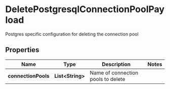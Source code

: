 

# DeletePostgresqlConnectionPoolPayload

Postgres specific configuration for deleting the connection pool

## Properties

Name | Type | Description | Notes
------------ | ------------- | ------------- | -------------
**connectionPools** | **List&lt;String&gt;** | Name of connection pools to delete | 



